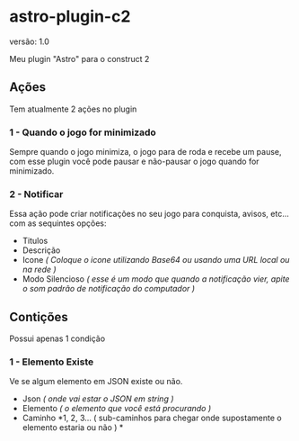 # astro-plugin-c2
versão: 1.0

Meu plugin "Astro" para o construct 2

## Ações
Tem atualmente 2 ações no plugin
### 1 - Quando o jogo for minimizado
Sempre quando o jogo minimiza, o jogo para de roda e recebe um pause, com esse plugin você pode pausar e não-pausar o jogo quando for minimizado.
### 2 - Notificar
Essa ação pode criar notificações no seu jogo para conquista, avisos, etc... com as sequintes opções:
- Titulos
- Descrição
- Icone *( Coloque o icone utilizando Base64 ou usando uma URL local ou na rede )*
- Modo Silencioso *( esse é um modo que quando a notificação vier, apite o som padrão de notificação do computador )*

## Contições
Possui apenas 1 condição
### 1 - Elemento Existe
Ve se algum elemento em JSON existe ou não.
- Json *( onde vai estar o JSON em string )*
- Elemento *( o elemento que você está procurando )*
- Caminho *1, 2, 3... ( sub-caminhos para chegar onde supostamente o elemento estaria ou não ) *
